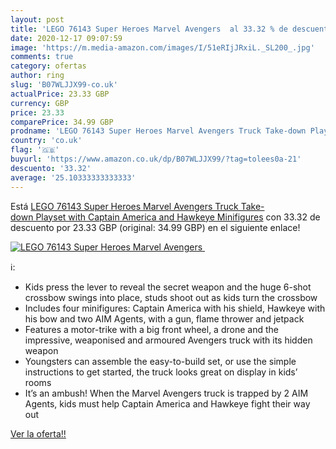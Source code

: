 ```yaml
---
layout: post
title: 'LEGO 76143 Super Heroes Marvel Avengers  al 33.32 % de descuento'
date: 2020-12-17 09:07:59
image: 'https://m.media-amazon.com/images/I/51eRIjJRxiL._SL200_.jpg'
comments: true
category: ofertas
author: ring
slug: 'B07WLJJX99-co.uk'
actualPrice: 23.33 GBP
currency: GBP
price: 23.33
comparePrice: 34.99 GBP
prodname: 'LEGO 76143 Super Heroes Marvel Avengers Truck Take-down Playset with Captain America and Hawkeye Minifigures'
country: 'co.uk'
flag: '🇬🇧'
buyurl: 'https://www.amazon.co.uk/dp/B07WLJJX99/?tag=tolees0a-21'
descuento: '33.32'
average: '25.10333333333333'
---
```


Está [LEGO 76143 Super Heroes Marvel Avengers Truck Take-down Playset with Captain America and Hawkeye Minifigures](https://www.amazon.co.uk/dp/B07WLJJX99/?tag=tolees0a-21) con 33.32 de descuento por 23.33 GBP (original: 34.99 GBP) en el siguiente enlace!

[![LEGO 76143 Super Heroes Marvel Avengers ](https://m.media-amazon.com/images/I/51eRIjJRxiL._SL200_.jpg)](https://www.amazon.co.uk/dp/B07WLJJX99/?tag=tolees0a-21)

ℹ️:

- Kids press the lever to reveal the secret weapon and the huge 6-shot crossbow swings into place, studs shoot out as kids turn the crossbow
- Includes four minifigures: Captain America with his shield, Hawkeye with his bow and two AIM Agents, with a gun, flame thrower and jetpack
- Features a motor-trike with a big front wheel, a drone and the impressive, weaponised and armoured Avengers truck with its hidden weapon
- Youngsters can assemble the easy-to-build set, or use the simple instructions to get started, the truck looks great on display in kids’ rooms
- It’s an ambush! When the Marvel Avengers truck is trapped by 2 AIM Agents, kids must help Captain America and Hawkeye fight their way out

[Ver la oferta!!](https://www.amazon.co.uk/dp/B07WLJJX99/?tag=tolees0a-21)
